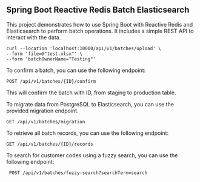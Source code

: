 ## Spring Boot Reactive Redis Batch Elasticsearch

This project demonstrates how to use Spring Boot with Reactive Redis and Elasticsearch to perform batch operations. It
includes a simple REST API to interact with the data.

```shell
curl --location 'localhost:10000/api/v1/batches/upload' \
--form 'file=@"test.xlsx"' \
--form 'batchOwnerName="Testing"'
```

To confirm a batch, you can use the following endpoint:

```http request
POST /api/v1/batches/{ID}/confirm
```

This will confirm the batch with ID, from staging to production table.

To migrate data from PostgreSQL to Elasticsearch, you can use the provided migration endpoint.

```http request
GET /api/v1/batches/migration
```

To retrieve all batch records, you can use the following endpoint:

```http request
GET /api/v1/batches/{ID}/records
```

To search for customer codes using a fuzzy search, you can use the following endpoint:

```http request
 POST /api/v1/batches/fuzzy-search?searchTerm=search
```